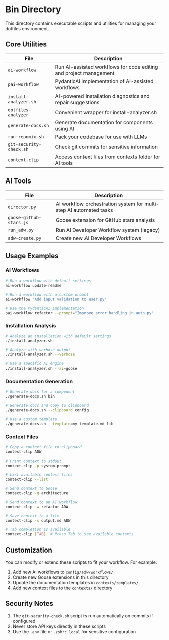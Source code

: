 # Bin Directory

This directory contains executable scripts and utilities for managing your dotfiles environment.

## Core Utilities

| File                    | Description                                                       |
| ----------------------- | ----------------------------------------------------------------- |
| `ai-workflow`           | Run AI-assisted workflows for code editing and project management |
| `pai-workflow`          | PydanticAI implementation of AI-assisted workflows                |
| `install-analyzer.sh`   | AI-powered installation diagnostics and repair suggestions        |
| `dotfiles-analyzer`     | Convenient wrapper for install-analyzer.sh                        |
| `generate-docs.sh`      | Generate documentation for components using AI                    |
| `run-repomix.sh`        | Pack your codebase for use with LLMs                              |
| `git-security-check.sh` | Check git commits for sensitive information                       |
| `context-clip`          | Access context files from contexts folder for AI tools            |

## AI Tools

| File                    | Description                                                        |
| ----------------------- | ------------------------------------------------------------------ |
| `director.py`           | AI workflow orchestration system for multi-step AI automated tasks |
| `goose-github-stars.js` | Goose extension for GitHub stars analysis                          |
| `run_adw.py`            | Run AI Developer Workflow system (legacy)                          |
| `adw-create.py`         | Create new AI Developer Workflows                                  |

## Usage Examples

### AI Workflows

```bash
# Run a workflow with default settings
ai-workflow update-readme

# Run a workflow with a custom prompt
ai-workflow "Add input validation to user.py"

# Use the PydanticAI implementation
pai-workflow refactor --prompt="Improve error handling in auth.py"
```

### Installation Analysis

```bash
# Analyze an installation with default settings
./install-analyzer.sh

# Analyze with verbose output
./install-analyzer.sh --verbose

# Use a specific AI engine
./install-analyzer.sh --ai=goose
```

### Documentation Generation

```bash
# Generate docs for a component
./generate-docs.sh bin

# Generate docs and copy to clipboard
./generate-docs.sh --clipboard config

# Use a custom template
./generate-docs.sh --template=my-template.md lib
```

### Context Files

```bash
# Copy a context file to clipboard
context-clip ADW

# Print context to stdout
context-clip -p system-prompt

# List available context files
context-clip --list

# Send context to Goose
context-clip -g architecture

# Send context to an AI workflow
context-clip -w refactor ADW

# Save context to a file
context-clip -s output.md ADW

# Tab completion is available
context-clip [TAB]  # Press Tab to see available contexts
```

## Customization

You can modify or extend these scripts to fit your workflow. For example:

1. Add new AI workflows to `config/adw/workflows/`
2. Create new Goose extensions in this directory
3. Update the documentation templates in `contexts/templates/`
4. Add new context files to the `contexts/` directory

## Security Notes

1. The `git-security-check.sh` script is run automatically on commits if configured
2. Never store API keys directly in these scripts
3. Use the `.env` file or `.zshrc.local` for sensitive configuration
